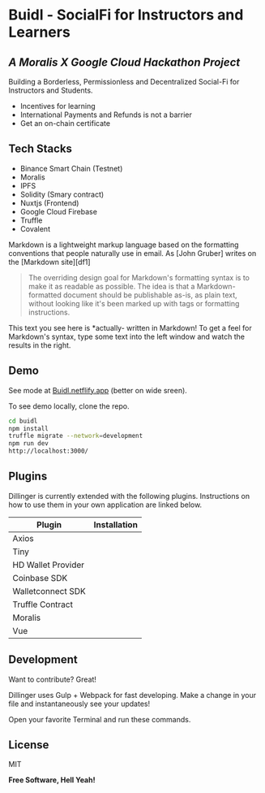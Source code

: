 # Buidl - SocialFi for Instructors and Learners
## _A Moralis X Google Cloud Hackathon Project_

Building a Borderless, Permissionless and Decentralized Social-Fi for Instructors and Students.

- Incentives for learning
- International Payments and Refunds is not a barrier
- Get an on-chain certificate

## Tech Stacks

- Binance Smart Chain (Testnet)
- Moralis
- IPFS 
- Solidity (Smary contract)
- Nuxtjs (Frontend)
- Google Cloud Firebase
- Truffle
- Covalent

Markdown is a lightweight markup language based on the formatting conventions
that people naturally use in email.
As [John Gruber] writes on the [Markdown site][df1]

> The overriding design goal for Markdown's
> formatting syntax is to make it as readable
> as possible. The idea is that a
> Markdown-formatted document should be
> publishable as-is, as plain text, without
> looking like it's been marked up with tags
> or formatting instructions.

This text you see here is *actually- written in Markdown! To get a feel
for Markdown's syntax, type some text into the left window and
watch the results in the right.

## Demo

See mode at [Buidl.netflify.app](https://buidl.netflify.app/) (better on wide sreen).

To see demo locally, clone the repo.

```sh
cd buidl
npm install
truffle migrate --network=development
npm run dev
http://localhost:3000/
```
## Plugins

Dillinger is currently extended with the following plugins.
Instructions on how to use them in your own application are linked below.

| Plugin | Installation |
| ------ | ------ |
| Axios |  |
| Tiny |  |
| HD Wallet Provider |  |
| Coinbase SDK |  |
| Walletconnect SDK |  |
| Truffle Contract |  |
| Moralis |  |
| Vue |  |

## Development

Want to contribute? Great!

Dillinger uses Gulp + Webpack for fast developing.
Make a change in your file and instantaneously see your updates!

Open your favorite Terminal and run these commands.

## License

MIT

**Free Software, Hell Yeah!**
